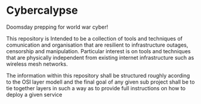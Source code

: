 # Cybercalypse
Doomsday prepping for world war cyber!

This repository is Intended to be a collection of tools and techniques of comunication and organisation that are resilient to infrastructure outages, censorship and manipulation.
Particular interest is on tools and techniques that are physically independent from existing internet infrastructure such as wireless mesh networks.

The information within this repository shall be structured roughly acording to the OSI layer modell and the final goal of any given sub project shall be to tie together layers in such a way as to provide full instructions on how to deploy a given service
